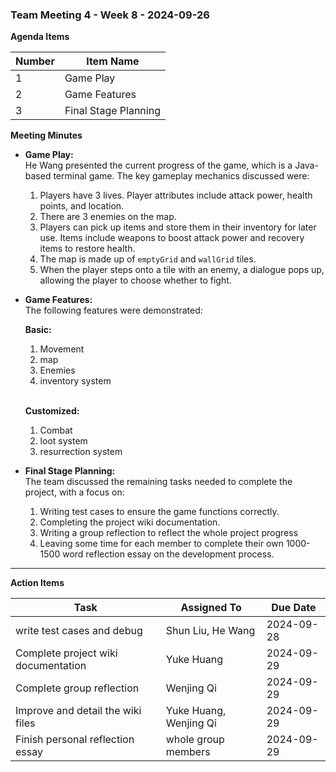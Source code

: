 ### Team Meeting 4 - Week 8 - 2024-09-26

**Agenda Items**

| Number | Item Name                         |
|--------|-----------------------------------|
| 1      | Game Play                         |
| 2      | Game Features                     |
| 3      | Final Stage Planning              |

**Meeting Minutes**

- **Game Play:**  
  He Wang presented the current progress of the game, which is a Java-based terminal game. The key gameplay mechanics discussed were:
  1. Players have 3 lives. Player attributes include attack power, health points, and location.
  2. There are 3 enemies on the map.
  3. Players can pick up items and store them in their inventory for later use. Items include weapons to boost attack power and recovery items to restore health.
  4. The map is made up of `emptyGrid` and `wallGrid` tiles.
  5. When the player steps onto a tile with an enemy, a dialogue pops up, allowing the player to choose whether to fight.

- **Game Features:**  
  The following features were demonstrated:<br>

  **Basic:**
  1. Movement
  2. map
  3. Enemies
  4. inventory system
  <br>

  **Customized:**
  1. Combat
  2. loot system
  3. resurrection system

- **Final Stage Planning:**  
  The team discussed the remaining tasks needed to complete the project, with a focus on:
  1. Writing test cases to ensure the game functions correctly.
  2. Completing the project wiki documentation.
  3. Writing a group reflection to reflect the whole project progress
  4. Leaving some time for each member to complete their own 1000-1500 word reflection essay on the development process.

---

**Action Items**

| Task                                | Assigned To            | Due Date   |
|-------------------------------------|------------------------|------------|
| write test cases and debug          | Shun Liu, He Wang      | 2024-09-28 |
| Complete project wiki documentation | Yuke Huang             | 2024-09-29 |
| Complete group reflection           | Wenjing Qi             | 2024-09-29 |
| Improve and detail the wiki files   | Yuke Huang, Wenjing Qi | 2024-09-29 |
| Finish personal reflection essay    | whole group members    | 2024-09-29 |
